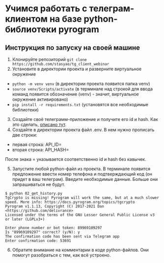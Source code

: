 # Учимся работать с телеграм-клиентом на базе python-библиотеки pyrogram

## Инструкция по запуску на своей машине

1. Клонируйте репозиторий `git clone https://github.com/stasyao/tg_client_webinar`
2. Установите в директории проекта и разверните виртуальное окружение
- `python -m venv venv` (в директории проекта появится папка venv)
- `source venv/Scripts/activate` (в терминале над строкой для ввода команд появится обозначение (venv) - значит, виртуальное окружение активировано)
- `pip install -r requirements.txt` (установятся все необходимые библиотеки)
3. Создайте своё телеграмм-приложение и получите его id и hash. Как это сделать, [описано тут](https://docs.google.com/document/d/1RvfjtGdEA-M_nz9v1RRCL2VNeC1fCg4SgmuFoD1BZ4I/edit?usp=sharing).
4. Создайте в директории проекта файл .env. В нем нужно прописать две строки:
- первая строка: API_ID=
- вторая строка: API_HASH= 

После знака = указывается соответственно id и hash без кавычек.

5. Запустите любой python-файл из проекта. В терминале появится предложение ввести номер телефона и подтверждающий код (он придет в ваш телеграм). Введите необходимые данные. Больше они запрашиваться не будут.

```
$ python 02_get_history.py
TgCrypto is missing! Pyrogram will work the same, but at a much slower speed. More info: https://docs.pyrogram.org/topics/tgcrypto
Pyrogram v1.1.13, Copyright (C) 2017-2021 Dan <https://github.com/delivrance>
Licensed under the terms of the GNU Lesser General Public License v3 or later (LGPLv3+)

Enter phone number or bot token: 89969109297
Is "89969109297" correct? (y/N): y
The confirmation code has been sent via Telegram app
Enter confirmation code: 53691
```

6. Обратите внимание на комментарии в коде python-файлов. Они помогут разобраться с тем, как всё устроено.
